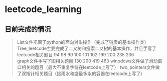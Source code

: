 # leetcode_learning
## 目前完成的情况
> List文件巩固了python的面向对象操作（完成了链表的基本操作类）  
> Tree_leetcode主要完成了二叉树和搜索二叉树的基本操作，并且手写了leetcode相关题目 94 98 99 100 101 102 199 200 235 236  
> graph文件手写了图相关题目 130 200 419 463
> winodows文件做了滑动窗口相关的题目（最大不重复字符在leetcode上写了）
> two_pointers文件做了双指针相关题目（接雨水和盛最多水的容器在leetcode上写了）  
